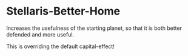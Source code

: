 # Stellaris-Better-Home
Increases the usefulness of the starting planet, so that it is both better defended and more useful.

This is overriding the default capital-effect!